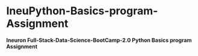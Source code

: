 # IneuPython-Basics-program-Assignment
**Ineuron Full-Stack-Data-Science-BootCamp-2.0 Python Basics program Assignment**
